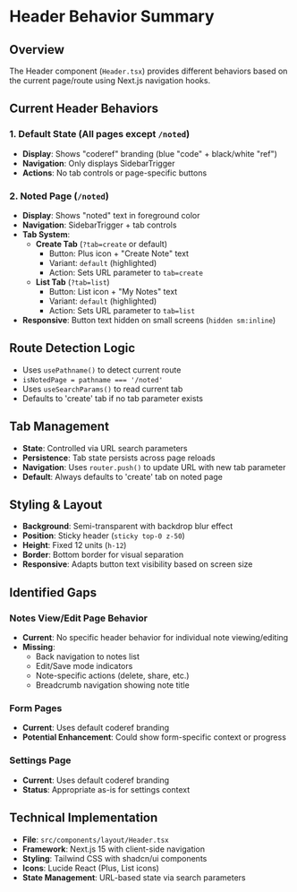 # Header Behavior Summary

## Overview

The Header component (`Header.tsx`) provides different behaviors based on the current page/route using Next.js navigation hooks.

## Current Header Behaviors

### 1. Default State (All pages except `/noted`)

- **Display**: Shows "coderef" branding (blue "code" + black/white "ref")
- **Navigation**: Only displays SidebarTrigger
- **Actions**: No tab controls or page-specific buttons

### 2. Noted Page (`/noted`)

- **Display**: Shows "noted" text in foreground color
- **Navigation**: SidebarTrigger + tab controls
- **Tab System**:
  - **Create Tab** (`?tab=create` or default)
    - Button: Plus icon + "Create Note" text
    - Variant: `default` (highlighted)
    - Action: Sets URL parameter to `tab=create`
  - **List Tab** (`?tab=list`)
    - Button: List icon + "My Notes" text
    - Variant: `default` (highlighted)
    - Action: Sets URL parameter to `tab=list`
- **Responsive**: Button text hidden on small screens (`hidden sm:inline`)

## Route Detection Logic

- Uses `usePathname()` to detect current route
- `isNotedPage = pathname === '/noted'`
- Uses `useSearchParams()` to read current tab
- Defaults to 'create' tab if no tab parameter exists

## Tab Management

- **State**: Controlled via URL search parameters
- **Persistence**: Tab state persists across page reloads
- **Navigation**: Uses `router.push()` to update URL with new tab parameter
- **Default**: Always defaults to 'create' tab on noted page

## Styling & Layout

- **Background**: Semi-transparent with backdrop blur effect
- **Position**: Sticky header (`sticky top-0 z-50`)
- **Height**: Fixed 12 units (`h-12`)
- **Border**: Bottom border for visual separation
- **Responsive**: Adapts button text visibility based on screen size

## Identified Gaps

### Notes View/Edit Page Behavior

- **Current**: No specific header behavior for individual note viewing/editing
- **Missing**:
  - Back navigation to notes list
  - Edit/Save mode indicators
  - Note-specific actions (delete, share, etc.)
  - Breadcrumb navigation showing note title

### Form Pages

- **Current**: Uses default coderef branding
- **Potential Enhancement**: Could show form-specific context or progress

### Settings Page

- **Current**: Uses default coderef branding
- **Status**: Appropriate as-is for settings context

## Technical Implementation

- **File**: `src/components/layout/Header.tsx`
- **Framework**: Next.js 15 with client-side navigation
- **Styling**: Tailwind CSS with shadcn/ui components
- **Icons**: Lucide React (Plus, List icons)
- **State Management**: URL-based state via search parameters
